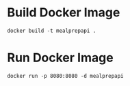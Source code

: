 
# Build Docker Image

` docker build -t mealprepapi . `

# Run Docker Image

` docker run -p 8080:8080 -d mealprepapi `